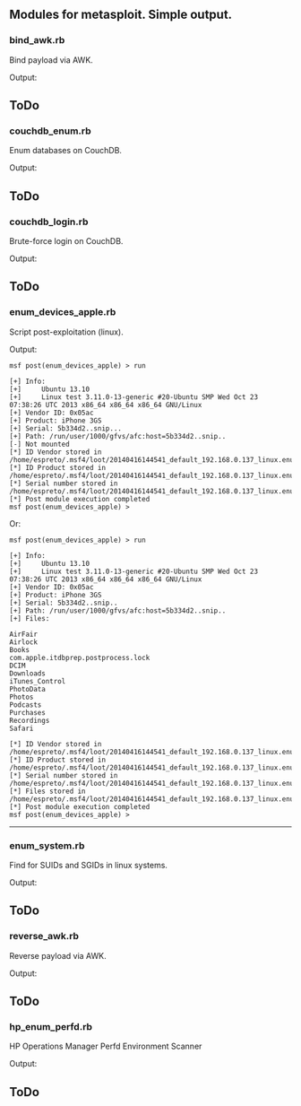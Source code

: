 ## Modules for metasploit. Simple output.

### bind_awk.rb

Bind payload via AWK.

Output:

ToDo
---
### couchdb_enum.rb

Enum databases on CouchDB.

Output:

ToDo
---
### couchdb_login.rb

Brute-force login on CouchDB.

Output:

ToDo
---
### enum_devices_apple.rb

Script post-exploitation (linux).

Output:
```
msf post(enum_devices_apple) > run

[+] Info:
[+] 	Ubuntu 13.10  
[+] 	Linux test 3.11.0-13-generic #20-Ubuntu SMP Wed Oct 23 07:38:26 UTC 2013 x86_64 x86_64 x86_64 GNU/Linux
[+] Vendor ID: 0x05ac
[+] Product: iPhone 3GS 
[+] Serial: 5b334d2..snip...
[+] Path: /run/user/1000/gfvs/afc:host=5b334d2..snip..
[-] Not mounted
[*] ID Vendor stored in /home/espreto/.msf4/loot/20140416144541_default_192.168.0.137_linux.enum.syste_852663.txt
[*] ID Product stored in /home/espreto/.msf4/loot/20140416144541_default_192.168.0.137_linux.enum.syste_576096.txt
[*] Serial number stored in /home/espreto/.msf4/loot/20140416144541_default_192.168.0.137_linux.enum.syste_144632.txt
[*] Post module execution completed
msf post(enum_devices_apple) >
```
Or:
```
msf post(enum_devices_apple) > run

[+] Info:
[+] 	Ubuntu 13.10  
[+] 	Linux test 3.11.0-13-generic #20-Ubuntu SMP Wed Oct 23 07:38:26 UTC 2013 x86_64 x86_64 x86_64 GNU/Linux
[+] Vendor ID: 0x05ac
[+] Product: iPhone 3GS 
[+] Serial: 5b334d2..snip..
[+] Path: /run/user/1000/gfvs/afc:host=5b334d2..snip..
[+] Files:

AirFair
Airlock
Books
com.apple.itdbprep.postprocess.lock
DCIM
Downloads
iTunes_Control
PhotoData
Photos
Podcasts
Purchases
Recordings
Safari

[*] ID Vendor stored in /home/espreto/.msf4/loot/20140416144541_default_192.168.0.137_linux.enum.syste_852663.txt
[*] ID Product stored in /home/espreto/.msf4/loot/20140416144541_default_192.168.0.137_linux.enum.syste_576096.txt
[*] Serial number stored in /home/espreto/.msf4/loot/20140416144541_default_192.168.0.137_linux.enum.syste_144632.txt
[*] Files stored in /home/espreto/.msf4/loot/20140416144541_default_192.168.0.137_linux.enum.syste_480674.txt
[*] Post module execution completed
msf post(enum_devices_apple) >
```
---
### enum_system.rb

Find for SUIDs and SGIDs in linux systems.

Output:

ToDo
---
### reverse_awk.rb

Reverse payload via AWK.

Output:

ToDo
---
### hp_enum_perfd.rb

HP Operations Manager Perfd Environment Scanner

Output:

ToDo
---
